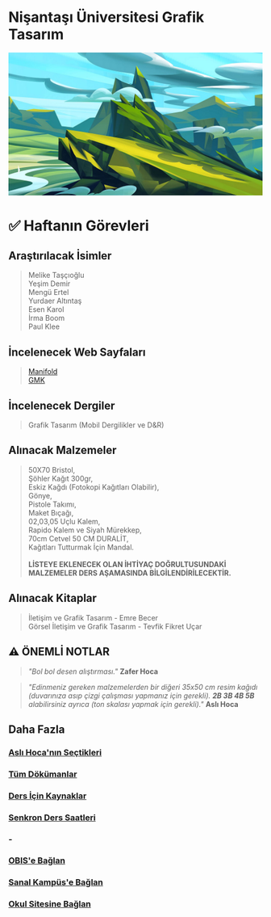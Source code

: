 # Nişantaşı Üniversitesi Grafik Tasarım

![Dağ Resmi](assets/img/mountain.jpg)
# ✅ Haftanın Görevleri
## **Araştırılacak İsimler**
> Melike Taşçıoğlu\
Yeşim Demir\
Mengü Ertel\
Yurdaer Altıntaş\
Esen Karol\
İrma Boom\
Paul Klee

## **İncelenecek Web Sayfaları**
> [Manifold](https://manifold.press)\
[GMK](http://gmk.org.tr/publications)

## **İncelenecek Dergiler**
> Grafik Tasarım (Mobil Dergilikler ve D&R)

## **Alınacak Malzemeler**
> 50X70 Bristol,\
Şöhler Kağıt 300gr,\
Eskiz Kağdı (Fotokopi Kağıtları Olabilir),\
Gönye,\
Pistole Takımı,\
Maket Bıçağı,\
02,03,05 Uçlu Kalem,\
Rapido Kalem ve Siyah Mürekkep,\
70cm Cetvel 50 CM DURALİT,\
Kağıtları Tutturmak İçin Mandal.\
\
**LİSTEYE EKLENECEK OLAN İHTİYAÇ DOĞRULTUSUNDAKİ MALZEMELER DERS AŞAMASINDA BİLGİLENDİRİLECEKTİR.**

## **Alınacak Kitaplar**
> İletişim ve Grafik Tasarım - Emre Becer\
Görsel İletişim ve Grafik Tasarım - Tevfik Fikret Uçar 

## ⚠️ **ÖNEMLİ NOTLAR**
> _"Bol bol desen alıştırması."_ **Zafer Hoca**

> _"Edinmeniz gereken malzemelerden bir diğeri 35x50 cm resim kağıdı (duvarınıza asıp çizgi çalışması yapmanız için gerekli). **2B 3B 4B 5B** alabilirsiniz ayrıca (ton skalası yapmak için gerekli)."_ **Aslı Hoca**

## **Daha Fazla**
### [Aslı Hoca'nın Seçtikleri](featured_contents.md)
### [Tüm Dökümanlar](docs/docs.md)
### [Ders İçin Kaynaklar](sources/sources.md)
### [Senkron Ders Saatleri](meeting.md)
### -
### [OBIS'e Bağlan](https://obis.nisantasi.edu.tr)
### [Sanal Kampüs'e Bağlan](https://sanalkampus.nisantasi.edu.tr)
### [Okul Sitesine Bağlan](http://myo.nisantasi.edu.tr)